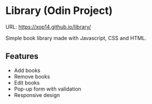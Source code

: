 # Library (Odin Project)

URL: https://xop14.github.io/library/

Simple book library made with Javascript, CSS and HTML.

## Features

* Add books
* Remove books
* Edit books
* Pop-up form with validation
* Responsive design
